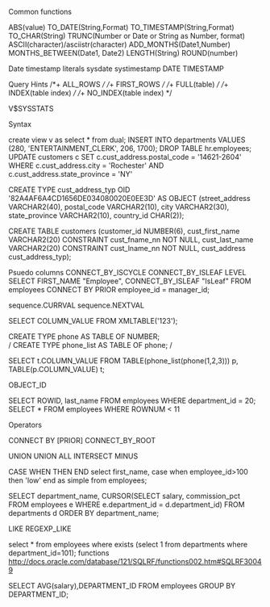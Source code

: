 Common functions

ABS(value)
TO_DATE(String,Format)
TO_TIMESTAMP(String,Format)
TO_CHAR(String)
TRUNC(Number or Date or String as Number, format)
ASCII(character)/asciistr(character)
ADD_MONTHS(Date1,Number)
MONTHS_BETWEEN(Date1, Date2)
LENGTH(String)
ROUND(number)

Date timestamp literals
sysdate
systimestamp
DATE <date>
TIMESTAMP <date with timestamp>

Query Hints
/*+ ALL_ROWS */
/*+ FIRST_ROWS */
/*+ FULL(table) */
/*+ INDEX(table index) */
/*+ NO_INDEX(table index) */

V$SYSSTATS

Syntax

create view v as select * from dual;
INSERT INTO departments   VALUES (280, 'ENTERTAINMENT_CLERK', 206, 1700);
DROP TABLE hr.employees;
UPDATE customers c SET c.cust_address.postal_code = '14621-2604' WHERE c.cust_address.city = 'Rochester' AND c.cust_address.state_province = 'NY'

CREATE TYPE cust_address_typ
  OID '82A4AF6A4CD1656DE034080020E0EE3D'
  AS OBJECT
    (street_address    VARCHAR2(40),
     postal_code       VARCHAR2(10),
     city              VARCHAR2(30),
     state_province    VARCHAR2(10),
     country_id        CHAR(2));

CREATE TABLE customers
  (customer_id        NUMBER(6),
   cust_first_name    VARCHAR2(20) CONSTRAINT cust_fname_nn NOT NULL,
   cust_last_name     VARCHAR2(20) CONSTRAINT cust_lname_nn NOT NULL,
   cust_address       cust_address_typ);

Psuedo columns
CONNECT_BY_ISCYCLE
CONNECT_BY_ISLEAF
LEVEL
SELECT FIRST_NAME "Employee", CONNECT_BY_ISLEAF "IsLeaf"   FROM employees CONNECT BY PRIOR employee_id = manager_id;

sequence.CURRVAL
sequence.NEXTVAL

SELECT COLUMN_VALUE FROM XMLTABLE('<a>123</a>');

CREATE TYPE phone AS TABLE OF NUMBER;   
/
CREATE TYPE phone_list AS TABLE OF phone;
/

SELECT t.COLUMN_VALUE   FROM TABLE(phone_list(phone(1,2,3))) p, TABLE(p.COLUMN_VALUE) t;

OBJECT_ID

SELECT ROWID, last_name   FROM employees   WHERE department_id = 20;
SELECT *   FROM employees   WHERE ROWNUM < 11

Operators

CONNECT BY [PRIOR]
CONNECT_BY_ROOT  

UNION
UNION ALL
INTERSECT
MINUS

CASE WHEN THEN END
select first_name,
case when employee_id>100  then
'low'
end as simple
from employees;

SELECT department_name, CURSOR(SELECT salary, commission_pct
   FROM employees e
   WHERE e.department_id = d.department_id)
   FROM departments d
   ORDER BY department_name;

LIKE
REGEXP_LIKE

select * from employees where exists (select 1 from departments where department_id=101);
functions
http://docs.oracle.com/database/121/SQLRF/functions002.htm#SQLRF30049

SELECT AVG(salary),DEPARTMENT_ID
FROM employees
GROUP BY DEPARTMENT_ID;
  

